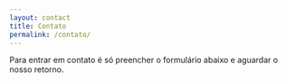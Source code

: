 ```yaml
---
layout: contact
title: Contato
permalink: /contato/
---
```


Para entrar em contato é só preencher o formulário abaixo e aguardar o nosso retorno.
